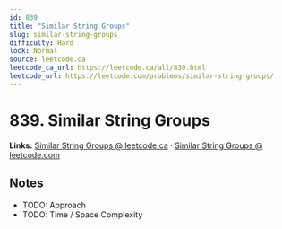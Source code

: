 ```yaml
--- 
id: 839
title: "Similar String Groups"
slug: similar-string-groups
difficulty: Hard
lock: Normal
source: leetcode.ca
leetcode_ca_url: https://leetcode.ca/all/839.html
leetcode_url: https://leetcode.com/problems/similar-string-groups/
---
```


# 839. Similar String Groups

**Links:** [Similar String Groups @ leetcode.ca](https://leetcode.ca/all/839.html) · [Similar String Groups @ leetcode.com](https://leetcode.com/problems/similar-string-groups/)

## Notes
- TODO: Approach
- TODO: Time / Space Complexity
